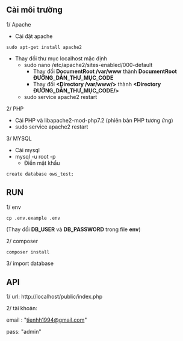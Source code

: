 ## Cài môi trường
1/ Apache
- Cài đặt apache
```
sudo apt-get install apache2
```
- Thay đổi thư mục localhost mặc định
    - sudo nano /etc/apache2/sites-enabled/000-default
        - Thay đổi **DocumentRoot /var/www** thành **DocumentRoot ĐƯỜNG_DẪN_THƯ_MỤC_CODE**
        - Thay đổi **<Directory /var/www/>** thành **<Directory ĐƯỜNG_DẪN_THƯ_MỤC_CODE/>**
    - sudo service apache2 restart
    
2/ PHP
- Cài PHP và libapache2-mod-php7.2 (phiên bản PHP tương ứng)
- sudo service apache2 restart

3/ MYSQL
- Cài mysql
- mysql -u root -p
    - Điền mật khẩu
```mysql
create database ows_test;
```

## RUN
1/ env
```
cp .env.example .env
```
(Thay đổi **DB_USER** và **DB_PASSWORD** trong file **env**)

2/ composer
```
composer install
```

3/ import database

## API
1/ url: http://localhost/public/index.php

2/ tài khoản:

email : "tienhh1994@gmail.com"

pass: "admin"
    

